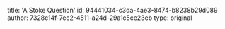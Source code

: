 title: 'A Stoke Question'
id: 94441034-c3da-4ae3-8474-b8238b29d089
author: 7328c14f-7ec2-4511-a24d-29a1c5ce23eb
type: original
